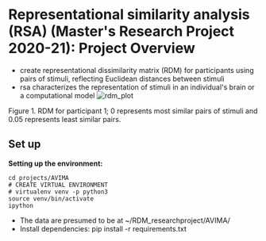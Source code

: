 # Representational similarity analysis (RSA) (Master's Research Project 2020-21): Project Overview #
- create representational dissimilarity matrix (RDM) for participants using pairs of stimuli, reflecting Euclidean distances between stimuli
-  rsa characterizes the representation of stimuli in an individual's brain or a computational model 
![rdm_plot](https://user-images.githubusercontent.com/74196907/103173524-8e311980-4853-11eb-991a-addce9202bbf.png) 

Figure 1. RDM for participant 1; 0 represents most similar pairs of stimuli and 0.05 represents least similar pairs. 
## Set up ## 
**Setting up the environment:**

```
cd projects/AVIMA
# CREATE VIRTUAL ENVIRONMENT
# virtualenv venv -p python3
source venv/bin/activate
ipython 
```
- The data are presumed to be at ~/RDM_researchproject/AVIMA/
- Install dependencies: pip install -r requirements.txt
